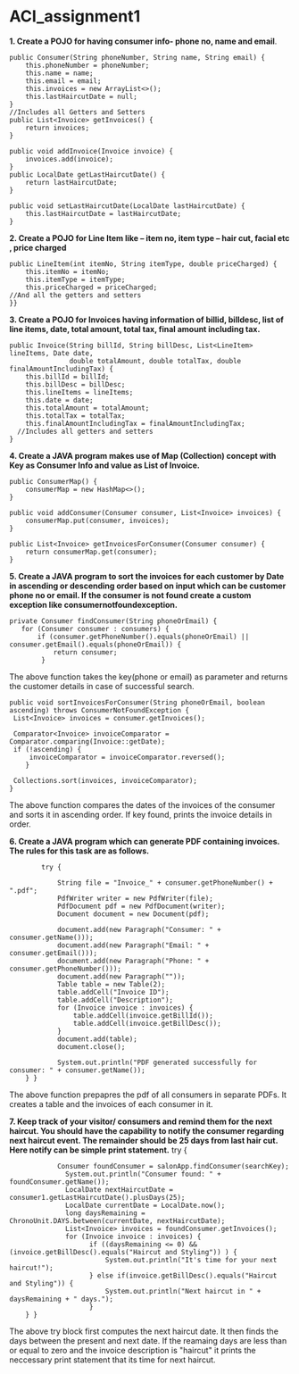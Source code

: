 # ACI_assignment1
**1. Create a POJO for having consumer info- phone no, name and email**.

    public Consumer(String phoneNumber, String name, String email) {
        this.phoneNumber = phoneNumber;
        this.name = name;
        this.email = email;
        this.invoices = new ArrayList<>();
        this.lastHaircutDate = null;
    }
    //Includes all Getters and Setters
    public List<Invoice> getInvoices() {     
        return invoices;
    }

    public void addInvoice(Invoice invoice) {
        invoices.add(invoice);
    }
    public LocalDate getLastHaircutDate() {
        return lastHaircutDate;
    }

    public void setLastHaircutDate(LocalDate lastHaircutDate) {
        this.lastHaircutDate = lastHaircutDate;
    }

**2. Create a POJO for Line Item like – item no, item type – hair cut, facial etc , price charged**
  

    public LineItem(int itemNo, String itemType, double priceCharged) {
        this.itemNo = itemNo;
        this.itemType = itemType;
        this.priceCharged = priceCharged;
    //And all the getters and setters
    }}
  
    
**3. Create a POJO for Invoices having information of billid, billdesc, list of line items, date, 
total amount, total tax, final amount including tax.**
 

    public Invoice(String billId, String billDesc, List<LineItem> lineItems, Date date,
                   double totalAmount, double totalTax, double finalAmountIncludingTax) {
        this.billId = billId;
        this.billDesc = billDesc;
        this.lineItems = lineItems;
        this.date = date;
        this.totalAmount = totalAmount;
        this.totalTax = totalTax;
        this.finalAmountIncludingTax = finalAmountIncludingTax;
      //Includes all getters and setters
    }

**4. Create a JAVA program makes use of Map (Collection) concept with Key as Consumer Info and value as List of Invoice.**
        
    public ConsumerMap() {
        consumerMap = new HashMap<>();
    }

    public void addConsumer(Consumer consumer, List<Invoice> invoices) {
        consumerMap.put(consumer, invoices);
    }

    public List<Invoice> getInvoicesForConsumer(Consumer consumer) {
        return consumerMap.get(consumer);
    }

**5. Create a JAVA program to sort the invoices for each customer by Date in ascending or descending order based on input which can be customer phone no or email. If the consumer is not found create a custom exception like consumernotfoundexception.**

    private Consumer findConsumer(String phoneOrEmail) {
       for (Consumer consumer : consumers) {
           if (consumer.getPhoneNumber().equals(phoneOrEmail) || consumer.getEmail().equals(phoneOrEmail)) {
               return consumer;
            }
        
The above function takes the key(phone or email) as parameter and returns the customer details in case of successful search.
    
    public void sortInvoicesForConsumer(String phoneOrEmail, boolean ascending) throws ConsumerNotFoundException {
     List<Invoice> invoices = consumer.getInvoices();

     Comparator<Invoice> invoiceComparator = Comparator.comparing(Invoice::getDate);
     if (!ascending) {
         invoiceComparator = invoiceComparator.reversed();
        }

     Collections.sort(invoices, invoiceComparator);
    }

The above  function compares the dates of the invoices of the consumer and sorts it in ascending order. If key found, prints the invoice details in order.

**6. Create a JAVA program which can generate PDF containing invoices. The rules for this task are as follows.**
  
            try {

                String file = "Invoice_" + consumer.getPhoneNumber() + ".pdf";
                PdfWriter writer = new PdfWriter(file);
                PdfDocument pdf = new PdfDocument(writer);
                Document document = new Document(pdf);

                document.add(new Paragraph("Consumer: " + consumer.getName()));
                document.add(new Paragraph("Email: " + consumer.getEmail()));
                document.add(new Paragraph("Phone: " + consumer.getPhoneNumber()));
                document.add(new Paragraph(""));
                Table table = new Table(2);
                table.addCell("Invoice ID");
                table.addCell("Description");
                for (Invoice invoice : invoices) {
                    table.addCell(invoice.getBillId());
                    table.addCell(invoice.getBillDesc());
                }
                document.add(table);
                document.close();

                System.out.println("PDF generated successfully for consumer: " + consumer.getName());
        } }
The above function prepapres the pdf of all consumers in separate PDFs. It creates a table and the invoices of each consumer in it.


**7. Keep track of your visitor/ consumers and remind them for the next haircut. You should have the capability to notify 
the consumer regarding next haircut event. The remainder should be 25 days from last hair cut. Here notify can be simple print statement.**
try {

                Consumer foundConsumer = salonApp.findConsumer(searchKey);
                  System.out.println("Consumer found: " + foundConsumer.getName());
                  LocalDate nextHaircutDate = consumer1.getLastHaircutDate().plusDays(25);
                  LocalDate currentDate = LocalDate.now();
                  long daysRemaining = ChronoUnit.DAYS.between(currentDate, nextHaircutDate);
                  List<Invoice> invoices = foundConsumer.getInvoices();
                  for (Invoice invoice : invoices) {
                        if ((daysRemaining <= 0) && (invoice.getBillDesc().equals("Haircut and Styling")) ) {
                            System.out.println("It's time for your next haircut!");
                        } else if(invoice.getBillDesc().equals("Haircut and Styling")) {
                            System.out.println("Next haircut in " + daysRemaining + " days.");
                        }
        } }

The above try block first computes the next haircut date. It then finds the days between the present and next date. If the reamaing days are less than or equal to zero and the invoice description is "haircut" it prints the neccessary print statement that its time for next haircut.


  

  
